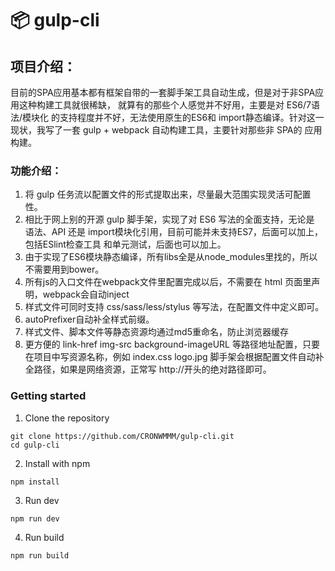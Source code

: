 # 📦 gulp-cli

## 项目介绍：

目前的SPA应用基本都有框架自带的一套脚手架工具自动生成，但是对于非SPA应用这种构建工具就很稀缺，
就算有的那些个人感觉并不好用，主要是对 ES6/7语法/模块化 的支持程度并不好，无法使用原生的ES6和
import静态编译。针对这一现状，我写了一套 gulp + webpack 自动构建工具，主要针对那些非 SPA的
应用构建。


### 功能介绍：
1. 将 gulp 任务流以配置文件的形式提取出来，尽量最大范围实现灵活可配置性。
2. 相比于网上别的开源 gulp 脚手架，实现了对 ES6 写法的全面支持，无论是 语法、API 还是 import模块化引用，目前可能并未支持ES7，后面可以加上，包括ESlint检查工具 和单元测试，后面也可以加上。
3. 由于实现了ES6模块静态编译，所有libs全是从node_modules里找的，所以不需要用到bower。
4. 所有js的入口文件在webpack文件里配置完成以后，不需要在 html 页面里声明，webpack会自动inject
5. 样式文件可同时支持 css/sass/less/stylus 等写法，在配置文件中定义即可。
6. autoPrefixer自动补全样式前缀。
7. 样式文件、脚本文件等静态资源均通过md5重命名，防止浏览器缓存
8. 更方便的 link-href img-src background-imageURL 等路径地址配置，只要在项目中写资源名称，例如 index.css  logo.jpg  脚手架会根据配置文件自动补全路径，如果是网络资源，正常写 http://开头的绝对路径即可。


### Getting started


1. Clone the repository

```
git clone https://github.com/CRONWMMM/gulp-cli.git
cd gulp-cli
```

2. Install with npm

```
npm install
```

3. Run dev

```
npm run dev
```

4. Run build

```
npm run build
```
